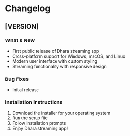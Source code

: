 # Changelog

## [VERSION]

### What's New
- First public release of Dhara streaming app
- Cross-platform support for Windows, macOS, and Linux
- Modern user interface with custom styling
- Streaming functionality with responsive design

### Bug Fixes
- Initial release

### Installation Instructions
1. Download the installer for your operating system
2. Run the setup file
3. Follow installation prompts
4. Enjoy Dhara streaming app!
